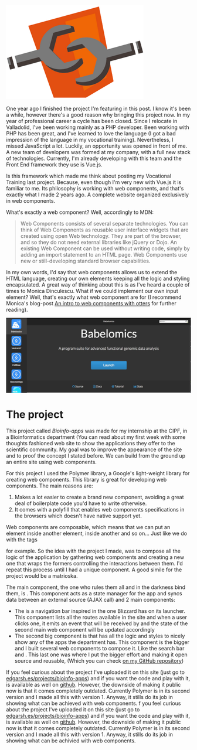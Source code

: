 ![web components log](./webcomponents.png)

One year ago I finished the project I'm featuring in this post. I know it's been a while, however there's a good reason why bringing this project now. In my year of professional career a cycle has been closed. Since I relocate in Valladolid, I've been working mainly as a PHP developer. Been working with PHP has been great, and I've learned to love the language (I got a bad impression of the language in my vocational training). Nevertheless, I missed JavaScript a lot. Luckily, an opportunity was opened in front of me. A new team of developers was formed at my company, with a full new stack of technologies. Currently, I'm already developing with this team and the Front End framework they use is Vue.js.

Is this framework which made me think about posting my Vocational Training last project. Because, even though I'm very new with Vue.js it is familiar to me. Its philosophy is working with web components, and that's exactly what I made 2 years ago. A complete website organized exclusively in web components.

What's exactly a web component? Well, accordingly to MDN:

> Web Components consists of several separate technologies. You can think of Web Components as reusable user interface widgets that are created using open Web technology. They are part of the browser, and so they do not need external libraries like jQuery or Dojo. An existing Web Component can be used without writing code, simply by adding an import statement to an HTML page. Web Components use new or still-developing standard browser capabilities.

In my own words, I'd say that web components allows us to extend the HTML language, creating our own elements keeping all the logic and styling encapsulated. A great way of thinking about this is as I've heard a couple of times to Monica Dinculescu. What if we could implement our own input element? Well, that's exactly what web component are for (I recommend Monica's blog-post [An intro to web components with otters](https://meowni.ca/posts/web-components-with-otters/) for further reading). 

![bioinfo-apps screenshot](./bioinfo-apps-screenshot.jpg)

# The project

This project called *Bioinfo-apps* was made for my internship at the CIPF, in a Bioinformatics department (You can read about my first week with some thoughts fashioned web site to show the applications they offer to the scientific community. My goal was to improve the appearance of the site and to proof the concept I stated before. We can build from the ground up an entire site using web components.

For this project I used the Polymer library, a Google's light-weight library for creating web components. This library is great for developing web components. The main reasons are:

1. Makes a lot easier to create a brand new component, avoiding a great deal of boilerplate code you'd have to write otherwise.
2. It comes with a polyfill that enables web components specifications in the browsers which doesn't have native support yet.

Web components are composable, which means that we can put an element inside another element, inside another and so on... Just like we do with the tags <table> <thead> <tbody> for example. So the idea with the project I made, was to compose all the logic of the application by gathering web components and creating a new one that wraps the formers controlling the interactions between them. I'd repeat this process until I had a unique component. A good simile for the project would be a matrioska.

The main component, the one who rules them all and in the darkness bind them, is <bioinf-app>. This component acts as a state manager for the app and syncs data between an external source (AJAX call) and 2 main components:

* The <bz-collection> is a navigation bar inspired in the one Blizzard has on its launcher. This component lists all the routes available in the site and when a user clicks one, it emits an event that will be received by <bioinf-app> and the state of the second main web component will be updated accordingly
* The second big component is <app-info> that has all the logic and styles to nicely show any of the apps the department has. This component is the bigger and I built several web components to compose it. Like the search bar and <img-slider>. This last one was where I put the bigger effort and making it open source and reusable, (Which you can check [on my GitHub repository](https://github.com/edgarshurtado/img-slider))

If you feel curious about the project I've uploaded it on this site (just go to [edgarsh.es/projects/bioinfo-apps](http://edgarsh.es/projects/bioinfo-apps)) and if you want the code and play with it, is available as well on [github](https://github.com/edgarshurtado/bioif-apps). However, the downside of making it public now is that it comes completely outdated. Currently Polymer is in its second version and I made all this with version 1. Anyway, it stills do its job in showing what can be achieved with web components.
f you feel curious about the project I've uploaded it on this site (just go to [edgarsh.es/projects/bioinfo-apps](http://edgarsh.es/projects/bioinfo-apps)) and if you want the code and play with it, is available as well on [github](https://github.com/edgarshurtado/bioif-apps). However, the downside of making it public now is that it comes completely outdated. Currently Polymer is in its second version and I made all this with version 1. Anyway, it stills do its job in showing what can be achivied with web components.
